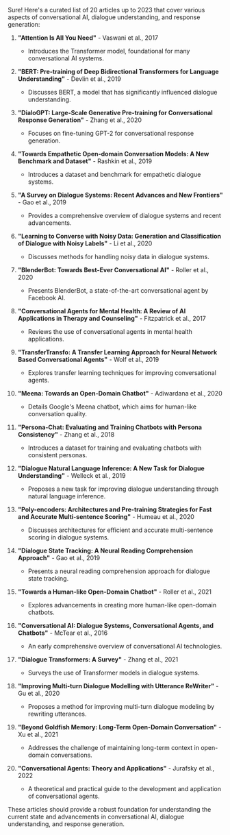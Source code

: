 Sure! Here's a curated list of 20 articles up to 2023 that cover various aspects of conversational AI, dialogue understanding, and response generation:

1. **"Attention Is All You Need"** - Vaswani et al., 2017
   - Introduces the Transformer model, foundational for many conversational AI systems.

2. **"BERT: Pre-training of Deep Bidirectional Transformers for Language Understanding"** - Devlin et al., 2019
   - Discusses BERT, a model that has significantly influenced dialogue understanding.

3. **"DialoGPT: Large-Scale Generative Pre-training for Conversational Response Generation"** - Zhang et al., 2020
   - Focuses on fine-tuning GPT-2 for conversational response generation.

4. **"Towards Empathetic Open-domain Conversation Models: A New Benchmark and Dataset"** - Rashkin et al., 2019
   - Introduces a dataset and benchmark for empathetic dialogue systems.

5. **"A Survey on Dialogue Systems: Recent Advances and New Frontiers"** - Gao et al., 2019
   - Provides a comprehensive overview of dialogue systems and recent advancements.

6. **"Learning to Converse with Noisy Data: Generation and Classification of Dialogue with Noisy Labels"** - Li et al., 2020
   - Discusses methods for handling noisy data in dialogue systems.

7. **"BlenderBot: Towards Best-Ever Conversational AI"** - Roller et al., 2020
   - Presents BlenderBot, a state-of-the-art conversational agent by Facebook AI.

8. **"Conversational Agents for Mental Health: A Review of AI Applications in Therapy and Counseling"** - Fitzpatrick et al., 2017
   - Reviews the use of conversational agents in mental health applications.

9. **"TransferTransfo: A Transfer Learning Approach for Neural Network Based Conversational Agents"** - Wolf et al., 2019
   - Explores transfer learning techniques for improving conversational agents.

10. **"Meena: Towards an Open-Domain Chatbot"** - Adiwardana et al., 2020
    - Details Google's Meena chatbot, which aims for human-like conversation quality.

11. **"Persona-Chat: Evaluating and Training Chatbots with Persona Consistency"** - Zhang et al., 2018
    - Introduces a dataset for training and evaluating chatbots with consistent personas.

12. **"Dialogue Natural Language Inference: A New Task for Dialogue Understanding"** - Welleck et al., 2019
    - Proposes a new task for improving dialogue understanding through natural language inference.

13. **"Poly-encoders: Architectures and Pre-training Strategies for Fast and Accurate Multi-sentence Scoring"** - Humeau et al., 2020
    - Discusses architectures for efficient and accurate multi-sentence scoring in dialogue systems.

14. **"Dialogue State Tracking: A Neural Reading Comprehension Approach"** - Gao et al., 2019
    - Presents a neural reading comprehension approach for dialogue state tracking.

15. **"Towards a Human-like Open-Domain Chatbot"** - Roller et al., 2021
    - Explores advancements in creating more human-like open-domain chatbots.

16. **"Conversational AI: Dialogue Systems, Conversational Agents, and Chatbots"** - McTear et al., 2016
    - An early comprehensive overview of conversational AI technologies.

17. **"Dialogue Transformers: A Survey"** - Zhang et al., 2021
    - Surveys the use of Transformer models in dialogue systems.

18. **"Improving Multi-turn Dialogue Modelling with Utterance ReWriter"** - Gu et al., 2020
    - Proposes a method for improving multi-turn dialogue modeling by rewriting utterances.

19. **"Beyond Goldfish Memory: Long-Term Open-Domain Conversation"** - Xu et al., 2021
    - Addresses the challenge of maintaining long-term context in open-domain conversations.

20. **"Conversational Agents: Theory and Applications"** - Jurafsky et al., 2022
    - A theoretical and practical guide to the development and application of conversational agents.

These articles should provide a robust foundation for understanding the current state and advancements in conversational AI, dialogue understanding, and response generation.